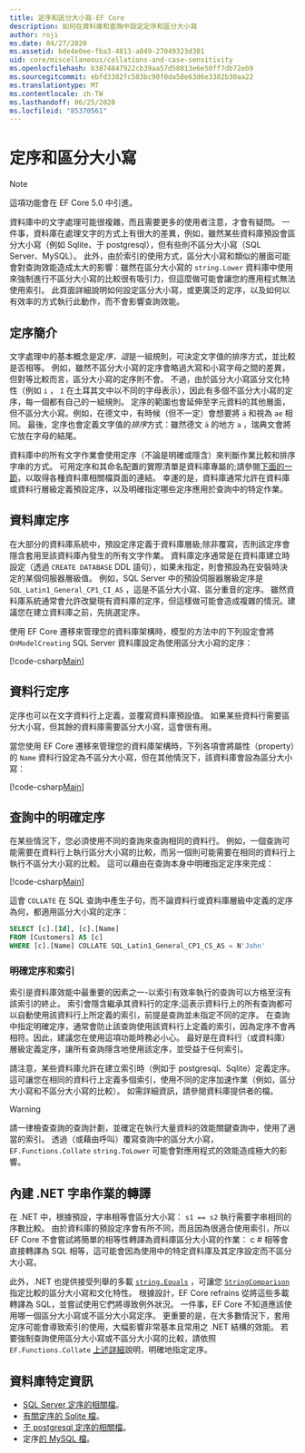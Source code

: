 ```yaml
---
title: 定序和區分大小寫-EF Core
description: 如何在資料庫和查詢中設定定序和區分大小寫
author: roji
ms.date: 04/27/2020
ms.assetid: bde4e0ee-fba3-4813-a849-27049323d301
uid: core/miscellaneous/collations-and-case-sensitivity
ms.openlocfilehash: b3874847922cb39aa57d50813e6e50ff7db72eb9
ms.sourcegitcommit: ebfd3382fc583bc90f0da58e63d6e3382b30aa22
ms.translationtype: MT
ms.contentlocale: zh-TW
ms.lasthandoff: 06/25/2020
ms.locfileid: "85370561"
---
```

# <a name="collations-and-case-sensitivity"></a>定序和區分大小寫

> [!NOTE]
> 這項功能會在 EF Core 5.0 中引進。

資料庫中的文字處理可能很複雜，而且需要更多的使用者注意，才會有疑問。 一件事，資料庫在處理文字的方式上有很大的差異，例如，雖然某些資料庫預設會區分大小寫（例如 Sqlite、于 postgresql），但有些則不區分大小寫（SQL Server、MySQL）。 此外，由於索引的使用方式，區分大小寫和類似的層面可能會對查詢效能造成太大的影響：雖然在區分大小寫的 `string.Lower` 資料庫中使用來強制進行不區分大小寫的比較很有吸引力，但這麼做可能會讓您的應用程式無法使用索引。 此頁面詳細說明如何設定區分大小寫，或更廣泛的定序，以及如何以有效率的方式執行此動作，而不會影響查詢效能。

## <a name="introduction-to-collations"></a>定序簡介

文字處理中的基本概念是定*序，這*是一組規則，可決定文字值的排序方式，並比較是否相等。 例如，雖然不區分大小寫的定序會略過大寫和小寫字母之間的差異，但對等比較而言，區分大小寫的定序則不會。 不過，由於區分大小寫區分文化特性（例如 `i` ， `I` 在土耳其文中以不同的字母表示），因此有多個不區分大小寫的定序，每一個都有自己的一組規則。 定序的範圍也會延伸至字元資料的其他層面，但不區分大小寫。例如，在德文中，有時候（但不一定）會想要將 `ä` 和視為 `ae` 相同。 最後，定序也會定義文字值的*排序*方式：雖然德文 `ä` 的地方 `a` ，瑞典文會將它放在字母的結尾。

資料庫中的所有文字作業會使用定序（不論是明確或隱含）來判斷作業比較和排序字串的方式。 可用定序和其命名配置的實際清單是資料庫專屬的;請參閱[下面的一節](#database-specific-information)，以取得各種資料庫相關檔頁面的連結。 幸運的是，資料庫通常允許在資料庫或資料行層級定義預設定序，以及明確指定哪些定序應用於查詢中的特定作業。

## <a name="database-collation"></a>資料庫定序

在大部分的資料庫系統中，預設定序定義于資料庫層級;除非覆寫，否則該定序會隱含套用至該資料庫內發生的所有文字作業。 資料庫定序通常是在資料庫建立時設定（透過 `CREATE DATABASE` DDL 語句），如果未指定，則會預設為在安裝時決定的某個伺服器層級值。 例如，SQL Server 中的預設伺服器層級定序是 `SQL_Latin1_General_CP1_CI_AS` ，這是不區分大小寫、區分重音的定序。 雖然資料庫系統通常會允許改變現有資料庫的定序，但這樣做可能會造成複雜的情況。建議您在建立資料庫之前，先挑選定序。

使用 EF Core 遷移來管理您的資料庫架構時，模型的方法中的下列設定會將 `OnModelCreating` SQL Server 資料庫設定為使用區分大小寫的定序：

[!code-csharp[Main](../../../samples/core/Miscellaneous/Collations/Program.cs?range=40)]

## <a name="column-collation"></a>資料行定序

定序也可以在文字資料行上定義，並覆寫資料庫預設值。 如果某些資料行需要區分大小寫，但其餘的資料庫需要區分大小寫，這會很有用。

當您使用 EF Core 遷移來管理您的資料庫架構時，下列各項會將屬性（property）的 `Name` 資料行設定為不區分大小寫，但在其他情況下，該資料庫會設為區分大小寫：

[!code-csharp[Main](../../../samples/core/Miscellaneous/Collations/Program.cs?name=OnModelCreating&highlight=6)]

## <a name="explicit-collation-in-a-query"></a>查詢中的明確定序

在某些情況下，您必須使用不同的查詢來查詢相同的資料行。 例如，一個查詢可能需要在資料行上執行區分大小寫的比較，而另一個則可能需要在相同的資料行上執行不區分大小寫的比較。 這可以藉由在查詢本身中明確指定定序來完成：

[!code-csharp[Main](../../../samples/core/Miscellaneous/Collations/Program.cs?name=SimpleQueryCollation)]

這會 `COLLATE` 在 SQL 查詢中產生子句，而不論資料行或資料庫層級中定義的定序為何，都適用區分大小寫的定序：

```sql
SELECT [c].[Id], [c].[Name]
FROM [Customers] AS [c]
WHERE [c].[Name] COLLATE SQL_Latin1_General_CP1_CS_AS = N'John'
```

### <a name="explicit-collations-and-indexes"></a>明確定序和索引

索引是資料庫效能中最重要的因素之一-以索引有效率執行的查詢可以方格至沒有該索引的終止。 索引會隱含繼承其資料行的定序;這表示資料行上的所有查詢都可以自動使用該資料行上所定義的索引，前提是查詢並未指定不同的定序。 在查詢中指定明確定序，通常會防止該查詢使用該資料行上定義的索引，因為定序不會再相符。因此，建議您在使用這項功能時務必小心。 最好是在資料行（或資料庫）層級定義定序，讓所有查詢隱含地使用該定序，並受益于任何索引。

請注意，某些資料庫允許在建立索引時（例如于 postgresql、Sqlite）定義定序。 這可讓您在相同的資料行上定義多個索引，使用不同的定序加速作業（例如，區分大小寫和不區分大小寫的比較）。 如需詳細資訊，請參閱資料庫提供者的檔。

> [!WARNING]
> 請一律檢查查詢的查詢計劃，並確定在執行大量資料的效能關鍵查詢中，使用了適當的索引。 透過（或藉由呼叫）覆寫查詢中的區分大小寫， `EF.Functions.Collate` `string.ToLower` 可能會對應用程式的效能造成極大的影響。

## <a name="translation-of-built-in-net-string-operations"></a>內建 .NET 字串作業的轉譯

在 .NET 中，根據預設，字串相等會區分大小寫： `s1 == s2` 執行需要字串相同的序數比較。 由於資料庫的預設定序會有所不同，而且因為很適合使用索引，所以 EF Core 不會嘗試將簡單的相等性轉譯為資料庫區分大小寫的作業： c # 相等會直接轉譯為 SQL 相等，這可能會因為使用中的特定資料庫及其定序設定而不區分大小寫。

此外，.NET 也提供接受列舉的多載 [`string.Equals`](https://docs.microsoft.com/dotnet/api/system.string.equals#System_String_Equals_System_String_System_StringComparison_) ，可讓您 [`StringComparison`](https://docs.microsoft.com/dotnet/api/system.stringcomparison) 指定比較的區分大小寫和文化特性。 根據設計，EF Core refrains 從將這些多載轉譯為 SQL，並嘗試使用它們將導致例外狀況。 一件事，EF Core 不知道應該使用哪一個區分大小寫或不區分大小寫定序。 更重要的是，在大多數情況下，套用定序可能會導致索引的使用，大幅影響非常基本且常用之 .NET 結構的效能。 若要強制查詢使用區分大小寫或不區分大小寫的比較，請依照 `EF.Functions.Collate` [上述詳細](#explicit-collations-and-indexes)說明，明確地指定定序。

## <a name="database-specific-information"></a>資料庫特定資訊

* [SQL Server 定序的相關檔](https://docs.microsoft.com/sql/relational-databases/collations/collation-and-unicode-support)。
* [有關定序的 Sqlite 檔](https://docs.microsoft.com/dotnet/standard/data/sqlite/collation)。
* [于 postgresql 定序的相關檔](https://www.postgresql.org/docs/current/collation.html)。
* 定序[的 MySQL 檔](https://dev.mysql.com/doc/refman/en/charset-general.html)。
